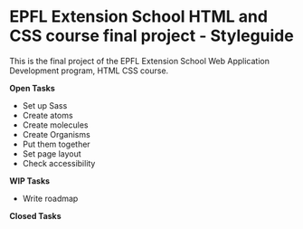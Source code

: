 # EPFL Extension School HTML and CSS course final project - Styleguide



This is the final project of the EPFL Extension School Web Application Development program, HTML CSS course.


**Open Tasks**
* Set up Sass
* Create atoms
* Create molecules
* Create Organisms
* Put them together
* Set page layout
* Check accessibility


**WIP Tasks**
* Write roadmap

**Closed Tasks**
